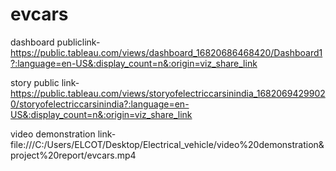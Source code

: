 # evcars

dashboard publiclink-https://public.tableau.com/views/dashboard_16820686468420/Dashboard1?:language=en-US&:display_count=n&:origin=viz_share_link

story public link-https://public.tableau.com/views/storyofelectriccarsinindia_16820694299020/storyofelectriccarsinindia?:language=en-US&:display_count=n&:origin=viz_share_link

video demonstration link-file:///C:/Users/ELCOT/Desktop/Electrical_vehicle/video%20demonstration&project%20report/evcars.mp4
